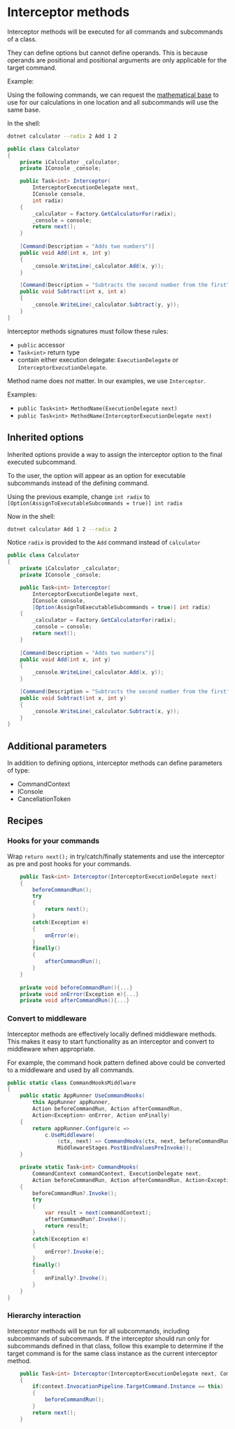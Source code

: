 # Interceptor methods

Interceptor methods will be executed for all commands and subcommands of a class.

They can define options but cannot define operands.  This is because operands are positional and positional arguments are only applicable for the target command.

Example:

Using the following commands, we can request the [mathematical base](https://simple.m.wikipedia.org/wiki/Base_(mathematics)) to use for our calculations in one location and all subcommands will use the same base. 

In the shell: 

``` bash
dotnet calculator --radix 2 Add 1 2
```

``` c#
public class Calculator
{
    private iCalculator _calculator;
    private IConsole _console;

    public Task<int> Interceptor(
        InterceptorExecutionDelegate next,
        IConsole console,
        int radix)
    {
        _calculator = Factory.GetCalculatorFor(radix);
        _console = console;
        return next();
    }
    
    [Command(Description = "Adds two numbers")]
    public void Add(int x, int y)
    {
        _console.WriteLine(_calculator.Add(x, y));
    }

    [Command(Description = "Subtracts the second number from the first")]
    public void Subtract(int x, int x)
    {
        _console.WriteLine(_calculator.Subtract(y, y));
    }
}
```

Interceptor methods signatures must follow these rules:

* `public` accessor
* `Task<int>` return type
* contain either execution delegate: `ExecutionDelegate` or `InterceptorExecutionDelegate`.

Method name does *not* matter.  In our examples, we use `Interceptor`.

Examples:

* `public Task<int> MethodName(ExecutionDelegate next)`
* `public Task<int> MethodName(InterceptorExecutionDelegate next)`


## Inherited options

Inherited options provide a way to assign the interceptor option to the final executed subcommand.

To the user, the option will appear as an option for executable subcommands instead of the defining command.

Using the previous example, change `int radix` to `[Option(AssignToExecutableSubcommands = true)] int radix` 

Now in the shell: 

``` bash
dotnet calculator Add 1 2 --radix 2
```

Notice `radix` is provided to the `Add` command instead of `calculator`

``` c#
public class Calculator
{
    private iCalculator _calculator;
    private IConsole _console;

    public Task<int> Interceptor(
        InterceptorExecutionDelegate next,
        IConsole console,
        [Option(AssignToExecutableSubcommands = true)] int radix)
    {
        _calculator = Factory.GetCalculatorFor(radix);
        _console = console;
        return next();
    }
    
    [Command(Description = "Adds two numbers")]
    public void Add(int x, int y)
    {
        _console.WriteLine(_calculator.Add(x, y));
    }

    [Command(Description = "Subtracts the second number from the first")]
    public void Subtract(int x, int y)
    {
        _console.WriteLine(_calculator.Subtract(x, y));
    }
}
```

## Additional parameters

In addition to defining options, interceptor methods can define parameters of type:

* CommandContext
* IConsole
* CancellationToken

## Recipes

### Hooks for your commands

Wrap `return next();` in try/catch/finally statements and use the interceptor as pre and post hooks for your commands.

``` c#
    public Task<int> Interceptor(InterceptorExecutionDelegate next)
    {
        beforeCommandRun();
        try
        {
            return next();
        }
        catch(Exception e)
        {
            onError(e);
        }
        finally()
        {
            afterCommandRun();
        }
    }
    
    private void beforeCommandRun(){...}
    private void onError(Exception e){...}
    private void afterCommandRun(){...}
```

### Convert to middleware

Interceptor methods are effectively locally defined middleware methods. This makes it easy to start functionality as an interceptor and convert to middleware when appropriate.

For example, the command hook pattern defined above could be converted to a middleware and used by all commands.

``` c#
public static class CommandHooksMiddlware
{
    public static AppRunner UseCommandHooks(
        this AppRunner appRunner, 
        Action beforeCommandRun, Action afterCommandRun, 
        Action<Exception> onError, Action onFinally)
    {
        return appRunner.Configure(c =>
            c.UseMiddleware(
                (ctx, next) => CommandHooks(ctx, next, beforeCommandRun, afterCommandRun, onError, onFinally), 
                MiddlewareStages.PostBindValuesPreInvoke));
    }

    private static Task<int> CommandHooks(
        CommandContext commandContext, ExecutionDelegate next, 
        Action beforeCommandRun, Action afterCommandRun, Action<Exception> onError, Action onFinally)
    {
        beforeCommandRun?.Invoke();
        try
        {
            var result = next(commandContext);
            afterCommandRun?.Invoke();
            return result;
        }
        catch(Exception e)
        {
            onError?.Invoke(e);
        }
        finally()
        {
            onFinally?.Invoke();
        }
    }
}
```

### Hierarchy interaction

Interceptor methods will be run for all subcommands, including subcommands of subcommands.  If the interceptor should run only for subcommands defined in that class, follow this example to determine if the target command is for the same class instance as the current interceptor method.

``` c#
    public Task<int> Interceptor(InterceptorExecutionDelegate next, CommandContext context)
    {
        if(context.InvocationPipeline.TargetCommand.Instance == this)
        {
            beforeCommandRun();
        }
        return next();
    }
```
